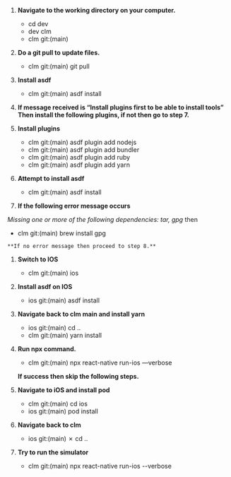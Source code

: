 1. **Navigate to the working directory on your computer.**
	- cd dev
	- dev clm
	- clm git:(main)

2. **Do a git pull to update files.**
	- clm git:(main) git pull

3. **Install asdf**
	- clm git:(main) asdf install
		
4. **If message received is “Install plugins first to be able to install tools” Then install the following plugins, if not then go to step 7.** 

5. **Install plugins**
	- clm git:(main) asdf plugin add nodejs                  
	- clm git:(main) asdf plugin add bundler
	- clm git:(main) asdf plugin add ruby 
	- clm git:(main) asdf plugin add yarn

6. **Attempt to install asdf**
	- clm git:(main) asdf install

7. **If the following error message occurs**
   
*Missing one or more of the following dependencies: tar, gpg* then

   - clm git:(main) brew install gpg
  
	**If no error message then proceed to step 8.**
		
1. **Switch to IOS**

	- clm git:(main) ios

9. **Install asdf on IOS**

	- ios git:(main) asdf install

10. **Navigate back to clm main and install yarn**

	- ios git:(main) cd ..
	- clm git:(main) yarn install


11. **Run npx command.**

	- clm git:(main) npx react-native run-ios —verbose
  
	**If success then skip the following steps.**

12. **Navigate to iOS and install pod**

	- clm git:(main) cd ios
	- ios git:(main) pod install

13. **Navigate back to clm**
	- ios git:(main) ✗ cd ..
	

14. **Try to run the simulator**
	- clm git:(main)  npx react-native run-ios --verbose

